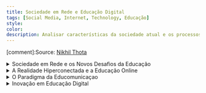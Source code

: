 ```yaml
---
title: Sociedade em Rede e Educação Digital
tags: [Social Media, Internet, Technology, Educação]
style: 
color: 
description: Analisar características da sociedade atual e os processos que aí imbricam, ancoradas, sobretudo, na análise de Manuel Castells, a qual não só procura  dar conta das mudanças sociais ocorridas no final do século XX, como também pretende analisar os desafios que as referidas mudanças implicam a nível da criação de novos ecossistemas educacionais.
---
```


[comment]:Source: [Nikhil Thota](https://medium.com/@nikhilthota/digital-minimalism-ac083064b4e4)

<details>

<summary> Sociedade em Rede e os Novos Desafios da Educação </summary>

## Características da Sociedade em Rede


<img src="https://cssr.github.io/educacao_digital/assets/img1.png" alt="Características da Sociedade em Rede" style="width:70%;"/>

<p>A sociedade em rede, como descrita por Manuel Castells, é marcada por uma revolução tecnológica centrada nas tecnologias de informação e comunicação. Essa transformação impacta profundamente a forma como vivemos, trabalhamos e nos relacionamos. A globalização e a conectividade passaram a moldar não apenas as interações sociais, mas também os processos econômicos e culturais. Nesse contexto, o conhecimento e a informação assumem um papel central, sendo usados de forma imediata para gerar novos saberes e inovações. Isso deu origem ao que chamamos de "sociedade de aprendizagem", onde pensar criticamente, aprender continuamente e inovar são habilidades essenciais.</p>

<p>As tecnologias digitais têm uma influência abrangente em praticamente todos os aspectos da existência humana, desde o trabalho até as relações pessoais. Essa sociedade emergente é caracterizada por uma flexibilidade impressionante, onde mudanças e adaptações são constantes. Além disso, a conectividade permanente permite que barreiras de tempo e espaço desapareçam, tornando possível a colaboração e o acesso à informação em escala global, a qualquer momento.</p>

<p>Um dos traços mais marcantes dessa nova era é o conceito de "virtualidade real", em que a realidade se mistura com ambientes virtuais, criando uma nova maneira de experimentar o mundo. Nesse contexto, redes digitais não são apenas ferramentas, mas um elemento central que organiza funções sociais, culturais e econômicas. Elas possibilitam que as pessoas se conectem e desconectem de diferentes espaços e grupos, criando novas identidades e formas de pertencimento.</p>

<p>Em resumo, a sociedade em rede não apenas transformou como interagimos, mas também redefiniu a maneira como nos enxergamos dentro desse fluxo constante de informações, conexões e mudanças. Essa nova realidade exige habilidades de adaptação, pensamento crítico e aprendizagem contínua para que possamos navegar nesse cenário dinâmico e imprevisível.</p>


## Impactos Educativos

<img src="https://cssr.github.io/educacao_digital/assets/img2.png" alt="Impactos Educativos" style="width:70%;"/>

<p>A sociedade em rede trouxe desafios e oportunidades significativas para a educação. Os modelos tradicionais de ensino, centrados em currículos rígidos e métodos pré-digitais, já não conseguem atender às demandas de um mundo conectado e em constante transformação. É essencial repensar a forma como ensinamos e aprendemos, integrando os espaços digitais às práticas pedagógicas. Isso vai além de usar tecnologias como ferramentas de apoio; trata-se de criar ambientes educativos que incentivem a colaboração, a criatividade e a conexão com o mundo real.</p>

<p>Nesse cenário, o papel do professor também está se transformando. Mais do que transmitir conhecimento, ele deve atuar como um facilitador, ajudando os estudantes a desenvolverem autonomia, pensamento crítico e capacidade de resolver problemas. Para isso, a formação contínua dos educadores é indispensável, garantindo que eles estejam preparados para explorar ao máximo as potencialidades das novas tecnologias.</p>

<p>A educação precisa ir além de simplesmente preparar os alunos para o mercado de trabalho. Ela deve formar cidadãos globais, capazes de navegar em um mundo de incertezas, onde a capacidade de aprender ao longo da vida se torna crucial. Habilidades como pensamento crítico, adaptabilidade, criatividade e resolução de problemas complexos são agora fundamentais. Essa nova abordagem educacional exige não apenas novas tecnologias, mas também pedagogias inovadoras que coloquem o estudante no centro do processo de aprendizagem.</p>

<p>Portanto, a transformação da educação na sociedade em rede não se limita à adoção de ferramentas digitais. É uma mudança de mentalidade, que redefine os papéis de professores e estudantes, além de exigir currículos flexíveis e abertos à colaboração e ao aprendizado contínuo. A escola deve se tornar um espaço onde as competências do século XXI possam ser desenvolvidas, preparando os indivíduos para viver e prosperar em um mundo cada vez mais interconectado.</p>

</details>

<details>

<summary> A Realidade Hiperconectada e a Educação Online </summary>

## Comunidades Virtuais de Aprendizagem e Competências-Chave para o Século XXI no Ensino Superior a Distância

<br>
Este artigo tem como premisa dois conceitos principais:
<p>1. Sociedade em rede: A integração das tecnologias digitais está a transformar os paradigmas educacionais, exigindo competências transversais como resolução de problemas e trabalho colaborativo.</p>
<p>2. Modelos pedagógicos: O Modelo Pedagógico Virtual da Universidade Aberta centra-se no estudante e na interacção flexível em ambientes digitais. O Community Inquiry destaca três elementos fundamentais: presença cognitiva, presença social e presença de ensino.</p>


Sumários dos resultados:
<p>1. Primeira actividade:</p>
<ul>
<li>Os estudantes realizaram análises estatísticas em fóruns orientados pela docente.</li>
<li> A docente teve um papel predominante no início, promovendo compromisso e criando a base para a comunidade.</li>
</ul>

<p>2. Segunda actividade:</p>
<ul>
<li>Incluiu discussões em fóruns e trabalhos individuais.</li>
<li>interação entre os estudantes aumentou, com menor dependência da docente.</li>
</ul>

<p>3. Terceira actividade:</p>

* Trabalho em grupo com fóruns dedicados.
* Estudantes demonstraram maior autonomia, organização e coesão dentro dos grupos.







</details>


<details>

<summary> O Paradigma da Educomunicaçao </summary>

</details>

<details>

<summary> Inovação em Educação Digital </summary>

</details>